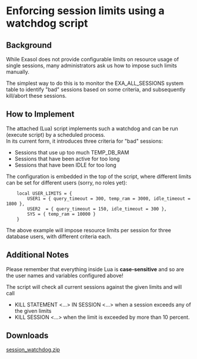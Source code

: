 # Enforcing session limits using a watchdog script 
## Background

While Exasol does not provide configurable limits on resource usage of single sessions, many administrators ask us how to impose such limits manually.

The simplest way to do this is to monitor the EXA_ALL_SESSIONS system table to identify "bad" sessions based on some criteria, and subsequently kill/abort these sessions.

## How to Implement

The attached (Lua) script implements such a watchdog and can be run (execute script) by a scheduled process.  
In its current form, it introduces three criteria for "bad" sessions: 

* Sessions that use up too much TEMP_DB_RAM
* Sessions that have been active for too long
* Sessions that have been IDLE for too long

The configuration is embedded in the top of the script, where different limits can be set for different users (sorry, no roles yet):


```"noformat
	local USER_LIMITS = {
		USER1 = { query_timeout = 300, temp_ram = 3000, idle_timeout = 1800 },
		USER2  = { query_timeout = 150, idle_timeout = 300 },
		SYS = { temp_ram = 10000 }
	}
```
The above example will impose resource limits per session for three database users, with different criteria each.

## Additional Notes

Please remember that everything inside Lua is **case-sensitive** and so are the user names and variables configured above!

The script will check all current sessions against the given limits and will call

* KILL STATEMENT <...> IN SESSION <...> when a session exceeds any of the given limits
* KILL SESSION <...> when the limit is exceeded by more than 10 percent.

## Downloads
[session_watchdog.zip](https://github.com/exasol/Public-Knowledgebase/files/9937010/session_watchdog.zip)
